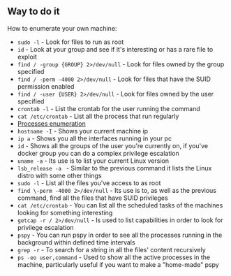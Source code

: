 ## Way to do it

How to enumerate your own machine:
- `sudo -l` - Look for files to run as root
- `id` - Look at your group and see if it's interesting or has a rare file to exploit
- `find / -group {GROUP} 2>/dev/null` - Look for files owned by the group specified
- `find / -perm -4000 2>/dev/null` - Look for files that have the SUID permission enabled
- `find / -user {USER} 2>/dev/null` - Look for files owned by the user specified
- `crontab -l` - List the crontab for the user running the command
- `cat /etc/crontab` - List all the process that run regularly
- [Processes enumeration](</General Info/Enumeration/Processes enumeration.md>)
- `hostname -I`  - Shows your current machine ip
- `ip a`  - Shows you all the interfaces running in your pc
- `id`  - Shows all the groups of the user you're currently on, if you've docker group you can do a complex privilege escalation
- `uname -a`  - Its use is to list your current Linux version
- `lsb_release -a `  - Similar to the previous command it lists the Linux distro with some other things
- `sudo -l`  - List all the files you've access to as root
- `find \-perm -4000 2>/dev/null`  - Its use is to, as well as the previous command, find all the files that have SUID privileges
- `cat /etc/crontab`  - You can list all the scheduled tasks of the machines looking for something interesting
- `getcap -r / 2>/dev/null`  - Is used to list capabilities in order to look for privilege escalation
- `pspy` - You can run pspy in order to see all the processes running in the background within defined time intervals
- `grep -r` - To search for a string in all the files' content recursively
- `ps -eo user,command` - Used to show all the active processes in the machine, particularly useful if you want to make a "home-made" pspy